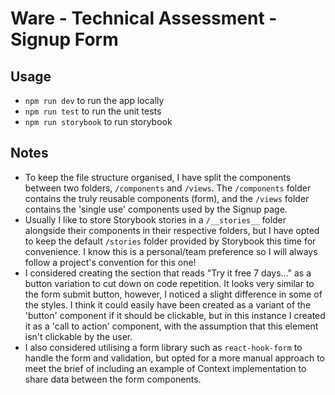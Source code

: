 # Ware - Technical Assessment - Signup Form

## Usage

-   `npm run dev` to run the app locally
-   `npm run test` to run the unit tests
-   `npm run storybook` to run storybook

## Notes

-   To keep the file structure organised, I have split the components between two folders, `/components` and `/views`. The `/components` folder contains the truly reusable components (form), and the `/views` folder contains the 'single use' components used by the Signup page.
-   Usually I like to store Storybook stories in a `/__stories__` folder alongside their components in their respective folders, but I have opted to keep the default `/stories` folder provided by Storybook this time for convenience. I know this is a personal/team preference so I will always follow a project's convention for this one!
-   I considered creating the section that reads "Try it free 7 days..." as a button variation to cut down on code repetition. It looks very similar to the form submit button, however, I noticed a slight difference in some of the styles. I think it could easily have been created as a variant of the 'button' component if it should be clickable, but in this instance I created it as a 'call to action' component, with the assumption that this element isn't clickable by the user.
-   I also considered utilising a form library such as `react-hook-form` to handle the form and validation, but opted for a more manual approach to meet the brief of including an example of Context implementation to share data between the form components.
